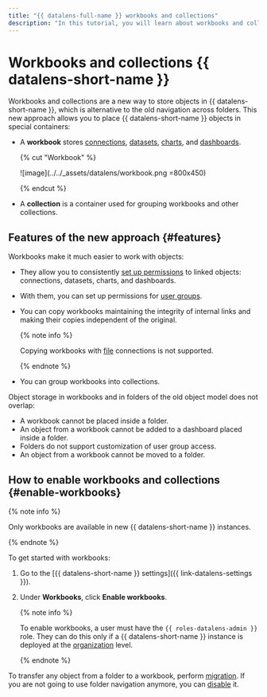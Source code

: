 ```yaml
---
title: "{{ datalens-full-name }} workbooks and collections"
description: "In this tutorial, you will learn about workbooks and collections, their specifics, and how to start using them."
---
```


# Workbooks and collections {{ datalens-short-name }}


Workbooks and collections are a new way to store objects in {{ datalens-short-name }}, which is alternative to the old navigation across folders. This new approach allows you to place {{ datalens-short-name }} objects in special containers:

* A **workbook** stores [connections](../concepts/connection.md), [datasets](../concepts/dataset/index.md), [charts](../concepts/chart/index.md), and [dashboards](../concepts/dashboard.md).

  {% cut "Workbook" %}

  ![image](../../_assets/datalens/workbook.png =800x450)

  {% endcut %}

* A **collection** is a container used for grouping workbooks and other collections.

## Features of the new approach {#features}

Workbooks make it much easier to work with objects:

* They allow you to consistently [set up permissions](./security.md) to linked objects: connections, datasets, charts, and dashboards.
* With them, you can set up permissions for [user groups](../../iam/operations/groups/create.md).
* You can copy workbooks maintaining the integrity of internal links and making their copies independent of the original.

  {% note info %}

  Copying workbooks with [file](../operations/connection/create-file.md) connections is not supported.

  {% endnote %}

* You can group workbooks into collections.

Object storage in workbooks and in folders of the old object model does not overlap:

* A workbook cannot be placed inside a folder.
* An object from a workbook cannot be added to a dashboard placed inside a folder.
* Folders do not support customization of user group access.
* An object from a workbook cannot be moved to a folder.

## How to enable workbooks and collections {#enable-workbooks}

{% note info %}

Only workbooks are available in new {{ datalens-short-name }} instances.

{% endnote %}

To get started with workbooks:

1. Go to the [{{ datalens-short-name }} settings]({{ link-datalens-settings }}).
1. Under **Workbooks**, click **Enable workbooks**.

   {% note info %}

   To enable workbooks, a user must have the `{{ roles-datalens-admin }}` role. They can do this only if a {{ datalens-short-name }} instance is deployed at the [organization](../concepts/organizations.md) level.

   {% endnote %}

To transfer any object from a folder to a workbook, perform [migration](./migrations.md). If you are not going to use folder navigation anymore, you can [disable](../settings/disable-folder-navigation.md) it.



